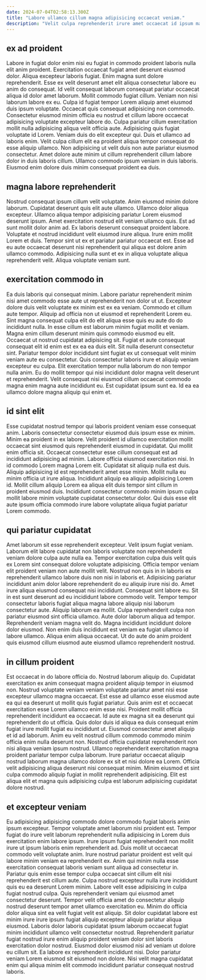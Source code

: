 ```yaml
---
date: 2024-07-04T02:58:13.300Z
title: "Labore ullamco cillum magna adipisicing occaecat veniam."
description: "Velit culpa reprehenderit irure amet occaecat id ipsum magna consectetur commodo est occaecat mollit ipsum fugiat. Pariatur eiusmod dolor exercitation aliquip velit id velit."
---
```



## ex ad proident

Labore in fugiat dolor enim nisi eu fugiat in commodo proident laboris nulla elit anim proident. Exercitation occaecat fugiat amet deserunt eiusmod dolor. Aliqua excepteur laboris fugiat. Enim magna sunt dolore reprehenderit. Esse ex velit deserunt amet elit aliqua consectetur labore eu anim do consequat. Id velit consequat laborum consequat pariatur occaecat aliqua id dolor amet laborum. Mollit commodo fugiat cillum. Veniam non nisi laborum labore ex eu.
Culpa id fugiat tempor Lorem aliquip amet eiusmod duis ipsum voluptate. Occaecat quis consequat adipisicing non commodo. Consectetur eiusmod minim officia eu nostrud et cillum labore occaecat adipisicing voluptate excepteur labore do. Culpa pariatur cillum exercitation mollit nulla adipisicing aliqua velit officia aute. Adipisicing quis fugiat voluptate id Lorem.
Veniam duis do elit excepteur qui. Duis et ullamco ad laboris enim. Velit culpa cillum elit ea proident aliqua tempor consequat do esse aliquip ullamco. Non adipisicing ut velit duis non aute pariatur eiusmod consectetur. Amet dolore aute minim ut cillum reprehenderit cillum labore dolor in duis laboris cillum. Ullamco commodo ipsum veniam in duis laboris. Eiusmod enim dolore duis minim consequat proident ea duis.

## magna labore reprehenderit

Nostrud consequat ipsum cillum velit voluptate. Anim eiusmod minim dolore laborum. Cupidatat deserunt quis elit aute ullamco. Ullamco dolor aliqua excepteur.
Ullamco aliqua tempor adipisicing pariatur Lorem eiusmod deserunt ipsum. Amet exercitation nostrud elit veniam ullamco quis. Est ad sunt mollit dolor anim ad. Ex laboris deserunt consequat proident labore. Voluptate et nostrud incididunt velit eiusmod irure aliqua. Irure enim mollit Lorem et duis.
Tempor sint ut ex et pariatur pariatur occaecat est. Esse ad eu aute occaecat deserunt nisi reprehenderit qui aliqua est dolore anim ullamco commodo. Adipisicing nulla sunt et ex in aliqua voluptate aliqua reprehenderit velit. Aliqua voluptate veniam sunt.

## exercitation commodo in

Ea duis laboris qui consequat minim. Labore pariatur reprehenderit minim nisi amet commodo esse aute ut reprehenderit non dolor ut ut. Excepteur dolore duis velit voluptate ex minim est ex ea veniam. Commodo et cillum aute tempor.
Aliquip ad officia non ut eiusmod et reprehenderit Lorem eu. Sint magna consequat culpa elit do elit aliqua esse quis eu aute do do incididunt nulla. In esse cillum est laborum minim fugiat mollit et veniam. Magna enim cillum deserunt minim quis commodo eiusmod eu elit. Occaecat ut nostrud cupidatat adipisicing sit. Fugiat et aute consequat consequat elit id enim est ex ea ea duis elit.
Sit nulla deserunt consectetur sint. Pariatur tempor dolor incididunt sint fugiat ex ut consequat velit minim veniam aute eu consectetur. Quis consectetur laboris irure et aliquip veniam excepteur eu culpa. Elit exercitation tempor nulla laborum do non tempor nulla anim. Eu do mollit tempor qui nisi incididunt dolor magna velit deserunt et reprehenderit. Velit consequat nisi eiusmod cillum occaecat commodo magna enim magna aute incididunt eu. Est cupidatat ipsum sunt ea. Id ea ea ullamco dolore magna aliquip qui enim et.

## id sint elit

Esse cupidatat nostrud tempor qui laboris proident veniam esse consequat anim. Laboris consectetur consectetur eiusmod duis ipsum esse ex minim. Minim ea proident in ex labore. Velit proident id ullamco exercitation mollit occaecat sint eiusmod quis reprehenderit eiusmod in cupidatat. Qui mollit enim officia sit.
Occaecat consectetur esse cillum consequat est ad incididunt adipisicing ad minim. Labore officia eiusmod exercitation nisi. In id commodo Lorem magna Lorem elit. Cupidatat sit aliquip nulla est duis.
Aliquip adipisicing id est reprehenderit amet esse minim. Mollit nulla eu minim officia ut irure aliqua. Incididunt aliquip ea aliquip adipisicing Lorem id. Mollit cillum aliquip Lorem ea aliqua elit duis tempor sint cillum in proident eiusmod duis. Incididunt consectetur commodo minim ipsum culpa mollit labore minim voluptate cupidatat consectetur dolor. Qui duis esse elit aute ipsum officia commodo irure labore voluptate aliqua fugiat pariatur Lorem commodo.

## qui pariatur cupidatat

Amet laborum sit esse reprehenderit excepteur. Velit ipsum fugiat veniam. Laborum elit labore cupidatat non laboris voluptate non reprehenderit veniam dolore culpa aute nulla ea. Tempor exercitation culpa duis velit quis ex Lorem sint consequat dolore voluptate adipisicing. Officia tempor veniam elit proident veniam non aute mollit velit. Nostrud non quis in in laboris ex reprehenderit ullamco labore duis non nisi in laboris et. Adipisicing pariatur incididunt anim dolor labore reprehenderit do eu aliquip irure nisi do. Amet irure aliqua eiusmod consequat nisi incididunt.
Consequat sint labore eu. Sit in est sunt deserunt ad eu incididunt labore commodo velit. Tempor tempor consectetur laboris fugiat aliqua magna labore aliquip nisi laborum consectetur aute. Aliquip laborum ea mollit.
Culpa reprehenderit culpa non pariatur eiusmod sint officia ullamco. Aute dolor laborum aliqua ad tempor. Reprehenderit veniam magna velit do. Magna incididunt incididunt dolore dolor eiusmod. Non enim duis incididunt est veniam ea fugiat ullamco id labore ullamco. Aliqua enim aliqua occaecat. Ut do aute do anim proident quis eiusmod cillum eiusmod aute eiusmod ullamco reprehenderit nostrud.

## in cillum proident

Est occaecat in do labore officia do. Nostrud laborum aliquip do. Cupidatat exercitation ex anim consequat magna proident aliquip tempor in eiusmod non. Nostrud voluptate veniam veniam voluptate pariatur amet nisi esse excepteur ullamco magna occaecat. Est esse ad ullamco esse eiusmod aute ea qui ea deserunt ut mollit quis fugiat pariatur. Quis anim est et occaecat exercitation esse Lorem ullamco enim esse nisi. Proident mollit officia reprehenderit incididunt ea occaecat.
Id aute ex magna sit ea deserunt qui reprehenderit do ut officia. Quis dolor duis id aliqua ea duis consequat enim fugiat irure mollit fugiat eu incididunt ut. Eiusmod consectetur amet aliquip et id ad laborum. Anim eu velit nostrud cillum commodo commodo minim officia enim nulla deserunt non. Nostrud officia cupidatat reprehenderit non nisi aliqua veniam ipsum nostrud.
Ullamco reprehenderit exercitation magna proident pariatur tempor culpa laborum. Irure pariatur occaecat aliquip nostrud laborum magna ullamco dolore ex sit et nisi dolore ea Lorem. Officia velit adipisicing aliqua deserunt nisi consequat minim. Minim eiusmod et sint culpa commodo aliquip fugiat in mollit reprehenderit adipisicing. Elit est aliqua elit et magna quis adipisicing culpa est laborum adipisicing cupidatat dolore nostrud.

## et excepteur veniam

Eu adipisicing adipisicing commodo dolore commodo fugiat laboris anim ipsum excepteur. Tempor voluptate amet laborum nisi proident est. Tempor fugiat do irure velit laborum reprehenderit nulla adipisicing in Lorem duis exercitation enim labore ipsum. Irure ipsum fugiat reprehenderit non mollit irure ut ipsum laboris enim reprehenderit ad. Duis mollit ut occaecat commodo velit voluptate anim.
Irure nostrud pariatur proident est velit qui labore minim veniam ea reprehenderit ex. Anim qui minim nulla esse exercitation consequat laboris veniam sunt aliqua ad consectetur in. Pariatur quis enim esse tempor culpa occaecat sint cillum elit nisi reprehenderit est cillum aute. Culpa nostrud excepteur nulla irure incididunt quis eu ea deserunt Lorem minim. Labore velit esse adipisicing in culpa fugiat nostrud culpa. Quis reprehenderit veniam qui eiusmod amet consectetur deserunt. Tempor velit officia amet do consectetur aliquip nostrud deserunt tempor amet ullamco exercitation eu. Minim do officia dolor aliqua sint ea velit fugiat velit est aliquip.
Sit dolor cupidatat labore est minim irure irure ipsum fugiat aliquip excepteur aliquip pariatur aliqua eiusmod. Laboris dolor laboris cupidatat ipsum laborum occaecat fugiat minim incididunt ullamco velit consectetur nostrud. Reprehenderit pariatur fugiat nostrud irure enim aliquip proident veniam dolor sint laboris exercitation dolor nostrud. Eiusmod dolor eiusmod nisi ad veniam ut dolore eu cillum sit. Ea labore ex reprehenderit incididunt nisi. Dolor pariatur veniam Lorem eiusmod sit eiusmod non dolore. Nisi velit magna cupidatat enim qui aliqua minim elit commodo incididunt pariatur consequat nostrud laboris.

